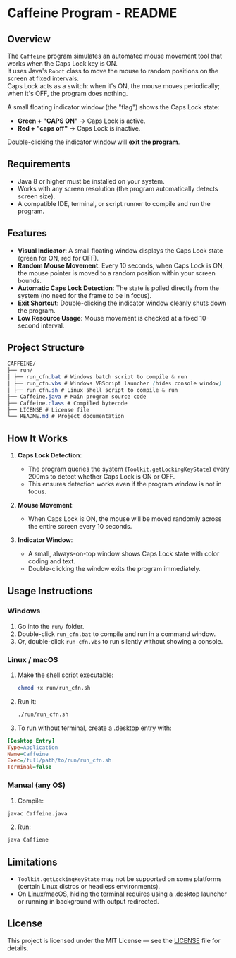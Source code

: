 # Caffeine Program - README

## Overview

The `Caffeine` program simulates an automated mouse movement tool that works when the Caps Lock key is ON.  
It uses Java's `Robot` class to move the mouse to random positions on the screen at fixed intervals.  
Caps Lock acts as a switch: when it's ON, the mouse moves periodically; when it's OFF, the program does nothing.

A small floating indicator window (the "flag") shows the Caps Lock state:

- **Green + "CAPS ON"** → Caps Lock is active.
- **Red + "caps off"** → Caps Lock is inactive.

Double-clicking the indicator window will **exit the program**.

## Requirements

- Java 8 or higher must be installed on your system.
- Works with any screen resolution (the program automatically detects screen size).
- A compatible IDE, terminal, or script runner to compile and run the program.

## Features

- **Visual Indicator**: A small floating window displays the Caps Lock state (green for ON, red for OFF).
- **Random Mouse Movement**: Every 10 seconds, when Caps Lock is ON, the mouse pointer is moved to a random position within your screen bounds.
- **Automatic Caps Lock Detection**: The state is polled directly from the system (no need for the frame to be in focus).
- **Exit Shortcut**: Double-clicking the indicator window cleanly shuts down the program.
- **Low Resource Usage**: Mouse movement is checked at a fixed 10-second interval.

## Project Structure

```scss
CAFFEINE/
├── run/
│ ├── run_cfn.bat # Windows batch script to compile & run
│ ├── run_cfn.vbs # Windows VBScript launcher (hides console window)
│ ├── run_cfn.sh # Linux shell script to compile & run
├── Caffeine.java # Main program source code
├── Caffeine.class # Compiled bytecode
├── LICENSE # License file
└── README.md # Project documentation
```

## How It Works

1. **Caps Lock Detection**:

   - The program queries the system (`Toolkit.getLockingKeyState`) every 200ms to detect whether Caps Lock is ON or OFF.
   - This ensures detection works even if the program window is not in focus.

2. **Mouse Movement**:

   - When Caps Lock is ON, the mouse will be moved randomly across the entire screen every 10 seconds.

3. **Indicator Window**:
   - A small, always-on-top window shows Caps Lock state with color coding and text.
   - Double-clicking the window exits the program immediately.

## Usage Instructions

### Windows

1. Go into the `run/` folder.
2. Double-click `run_cfn.bat` to compile and run in a command window.
3. Or, double-click `run_cfn.vbs` to run silently without showing a console.

### Linux / macOS

1. Make the shell script executable:

   ```bash
   chmod +x run/run_cfn.sh
   ```

2. Run it:

   ```bash
   ./run/run_cfn.sh
   ```

3. To run without terminal, create a .desktop entry with:

```ini
[Desktop Entry]
Type=Application
Name=Caffeine
Exec=/full/path/to/run/run_cfn.sh
Terminal=false
```

### Manual (any OS)

1. Compile:

```bash
javac Caffeine.java
```

2. Run:

```bash
java Caffiene
```

## Limitations

- `Toolkit.getLockingKeyState` may not be supported on some platforms (certain Linux distros or headless environments).
- On Linux/macOS, hiding the terminal requires using a .desktop launcher or running in background with output redirected.

## License

This project is licensed under the MIT License — see the [LICENSE](./LICENSE) file for details.
